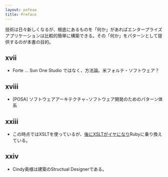 ```yaml
---
layout: pofeaa
title: Preface
---
```


技術は日々新しくなるが、根底にあるものを「何か」があればエンタープライズアプリケーションは比較的簡単に構築できる。その「何か」をパターンとして提供するのが本書の目的。

## xvii

- Forte ... Sun One Studio ではなく、方法論。米フォルテ・ソフトウェア？

## xviii

- [POSA] ソフトウェアアーキテクチャ−ソフトウェア開発のためのパターン体系

## xxiii

- この時点ではXSLTを使っているが、[後にXSLTがイヤになり](bliki_ja:MovingAwayFromXslt)Rubyに乗り換えている。

## xxiv

- Cindy奥様は建築のStructual Designerである。
